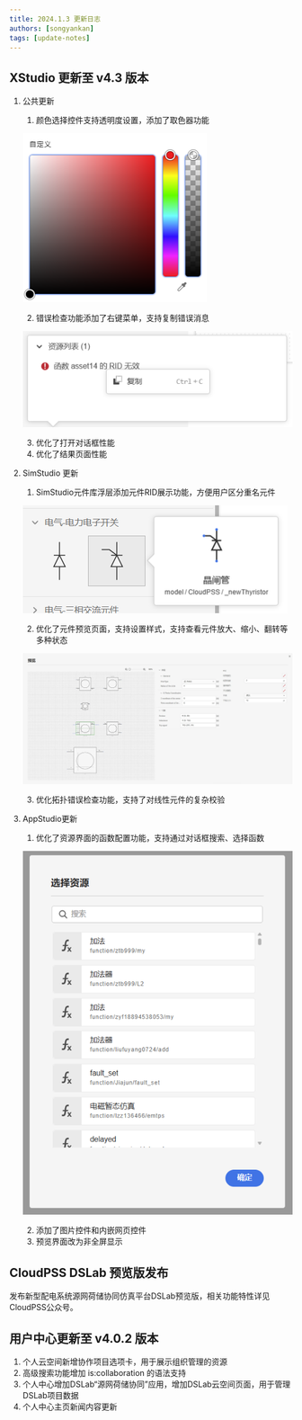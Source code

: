 ```yaml
---
title: 2024.1.3 更新日志
authors: [songyankan]
tags: [update-notes]
---
```


## XStudio 更新至 v4.3 版本

1. 公共更新
   1. 颜色选择控件支持透明度设置，添加了取色器功能
   
   ![颜色选择控件添加透明度设置和取色器功能](./颜色选择控件添加透明度设置和取色器功能.png)

   2. 错误检查功能添加了右键菜单，支持复制错误消息

   ![右键复制错误消息](./右键复制错误消息.png)
   
   3. 优化了打开对话框性能
   4. 优化了结果页面性能

2. SimStudio 更新
   1. SimStudio元件库浮层添加元件RID展示功能，方便用户区分重名元件
   
   ![元件库浮层新增RID展示](./元件库浮层新增RID展示.png)
   
   2. 优化了元件预览页面，支持设置样式，支持查看元件放大、缩小、翻转等多种状态
   
   ![元件预览页面](./元件预览页面.png)

   3. 优化拓扑错误检查功能，支持了对线性元件的复杂校验

3. AppStudio更新
   1. 优化了资源界面的函数配置功能，支持通过对话框搜索、选择函数
   
   ![函数选择对话框](./函数选择对话框.png)

   2. 添加了图片控件和内嵌网页控件
   3. 预览界面改为非全屏显示

## CloudPSS DSLab 预览版发布

发布新型配电系统源网荷储协同仿真平台DSLab预览版，相关功能特性详见CloudPSS公众号。


## 用户中心更新至 v4.0.2 版本

1. 个人云空间新增协作项目选项卡，用于展示组织管理的资源
2. 高级搜索功能增加 is:collaboration 的语法支持
3. 个人中心增加DSLab“源网荷储协同”应用，增加DSLab云空间页面，用于管理DSLab项目数据
4. 个人中心主页新闻内容更新